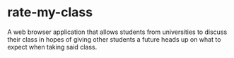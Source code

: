 # rate-my-class
A web browser application that allows students from universities to discuss their class in hopes of giving other students a future heads up on what to expect when taking said class. 

